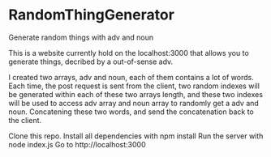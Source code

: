 # RandomThingGenerator
Generate random things with adv and noun

This is a website currently hold on the localhost:3000 that allows you to generate things, decribed by a out-of-sense adv.

I created two arrays, adv and noun, each of them contains a lot of words.
Each time, the post request is sent from the client, two random indexes will be generated within each of these two arrays length, 
and these two indexes will be used to access adv array and noun array to randomly get a adv and noun.
Concatening these two words, and send the concatenation back to the client.

Clone this repo.
Install all dependencies with npm install
Run the server with node index.js
Go to http://localhost:3000

